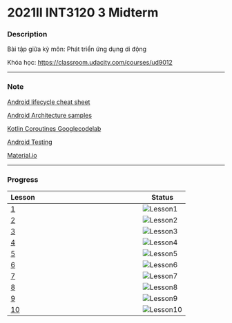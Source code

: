 # 2021II INT3120 3 Midterm

### Description
Bài tập giữa kỳ môn: Phát triển ứng dụng di động 

Khóa học: https://classroom.udacity.com/courses/ud9012

---
### Note
[Android lifecycle cheat sheet](https://github.com/JoseAlcerreca/android-lifecycles)

[Android Architecture samples](https://github.com/android/architecture-samples/wiki)

[Kotlin Coroutines Googlecodelab](https://developer.android.com/codelabs/kotlin-coroutines#0)

[Android Testing](https://developer.android.com/training/testing)

[Material.io](https://material.io/)



---
### Progress


|<div style="width:290px">Lesson</div>       |Status |
|:--------------|-------|
|[1](https://github.com/inFngNam/int3120_3/tree/main/Lesson%201/)  |![Lesson1](https://github.com/inFngNam/int3120_3/blob/main/images/lesson-1-result.png "Lesson 1 progress")|
|[2](https://github.com/inFngNam/int3120_3/tree/main/Lesson%202/)  |![Lesson2](https://github.com/inFngNam/int3120_3/blob/main/images/lesson-2-result.png "Lesson 2 progress")|
|[3](https://github.com/inFngNam/int3120_3/tree/main/Lesson%203/)  |![Lesson3](https://github.com/inFngNam/int3120_3/blob/main/images/lesson-3-result.png "Lesson 3 progress")|
|[4](https://github.com/inFngNam/int3120_3/tree/main/Lesson%204/)  |![Lesson4](https://github.com/inFngNam/int3120_3/blob/main/images/lesson-4-result.png "Lesson 4 progress")|
|[5](https://github.com/inFngNam/int3120_3/tree/main/Lesson%205/)  |![Lesson5](https://github.com/inFngNam/int3120_3/blob/main/images/lesson-5-result.png "Lesson 5 progress")|
|[6](https://github.com/inFngNam/int3120_3/tree/main/Lesson%206/)  |![Lesson6](https://github.com/inFngNam/int3120_3/blob/main/images/lesson-6-result.png "Lesson 6 progress")|
|[7](https://github.com/inFngNam/int3120_3/tree/main/Lesson%207/)  |![Lesson7](https://github.com/inFngNam/int3120_3/blob/main/images/lesson-7-result.png "Lesson 7 progress")|
|[8](https://github.com/inFngNam/int3120_3/tree/main/Lesson%208/)  |![Lesson8](https://github.com/inFngNam/int3120_3/blob/main/images/lesson-8-result.png "Lesson 8 progress")|
|[9](https://github.com/inFngNam/int3120_3/tree/main/Lesson%209/)  |![Lesson9](https://github.com/inFngNam/int3120_3/blob/main/images/lesson-9-result.png "Lesson 9 progress")|
|[10](https://github.com/inFngNam/int3120_3/tree/main/Lesson%2010/)|![Lesson10](https://github.com/inFngNam/int3120_3/blob/main/images/lesson-10-result.png "Lesson 10 progress")|
